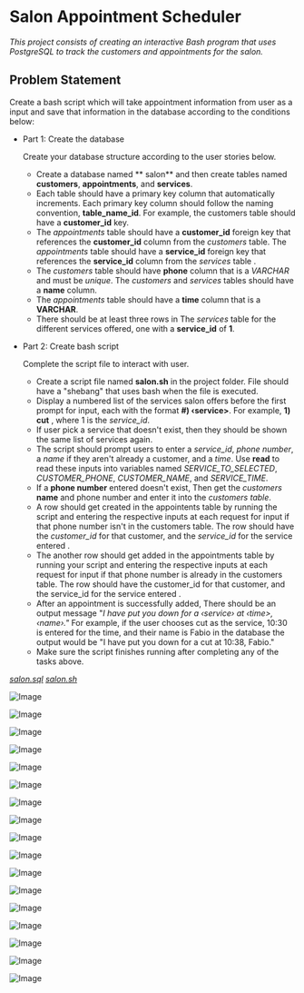 # Salon Appointment Scheduler

*This project consists of creating an interactive Bash program that uses PostgreSQL to track the customers and appointments for the salon.*

## Problem Statement

Create a bash script which will take appointment information from user as a input and save that information in the database according to the conditions below:

- Part 1: Create the database 

  Create your database structure according to the user stories below. 
  - Create a database named ** salon** and then create tables named **customers**, **appointments**, and **services**.
  - Each table should have a primary key column that automatically increments. Each primary key column should follow the naming convention, **table_name_id**. For example, the customers table should have a **customer_id** key.
  - The *appointments* table should have a **customer_id** foreign key that references the **customer_id** column from the *customers* table. The *appointments* table should have a **service_id** foreign key that references the **service_id** column from the *services* table .
  - The *customers* table should have **phone** column that is a *VARCHAR* and must be *unique*. The *customers* and *services* tables should have a **name** column.
  - The *appointments* table should have a **time** column that is a **VARCHAR**.
  - There should be at least three rows in The *services* table for the different services offered, one with a **service_id** of **1**.
  

- Part 2: Create bash script

  Complete the script file to interact with user.
  -  Create a script file named **salon.sh** in the project folder. File should have a "shebang" that uses bash when the file is executed.
  - Display a numbered list of the services salon offers before the first prompt for input, each with the format **#) ‹service>**. For example, **1) cut** , where 1 is the *service_id*.
  -  If user pick a service that doesn't exist, then they should be shown the same list of services again.
  - The script should prompt users to enter a *service_id*, *phone number*, a *name* if they aren't already a customer, and a *time*. Use **read** to read these inputs into variables named *SERVICE_TO_SELECTED*, *CUSTOMER_PHONE*, *CUSTOMER_NAME*, and *SERVICE_TIME*.
  -  If a **phone number** entered doesn't exist, Then get the *customers* **name** and phone number and enter it into the *customers table*.
  - A row should get created in the appointents table by running the script and entering the respective inputs at each request for input if that phone number isn't in the customers table. The row should have the *customer_id* for that customer, and the *service_id* for the service entered .
  - The another row should get added in the appointments table by running your script and entering the respective inputs at each request for input if that phone number is already in the customers table. The row should have the customer_id for that customer, and the service_id for the service entered .
  -  After an appointment is successfully added, There should be an output message "*I have put you down for a ‹service› at ‹time>, ‹name›."* For example, if the user chooses cut as the service, 10:30 is entered for the time, and their name is Fabio in the database the output would be "I have put you down for a cut at 10:38, Fabio."
  -  Make sure the script finishes running after completing any of the tasks above.



[*salon.sql*](https://github.com/nikitanpatil1/Salon-Appointment-Scheduler-fCC/blob/main/salon.sql)
[*salon.sh*](https://github.com/nikitanpatil1/Salon-Appointment-Scheduler-fCC/blob/main/salon.sh)

![Image](https://github.com/user-attachments/assets/c907d3e5-90a5-4e85-a338-f693c32042de)

![Image](https://github.com/user-attachments/assets/22d824e9-681e-494d-aef1-6246b76140ea)

![Image](https://github.com/user-attachments/assets/805fddbc-b9cc-48f1-b6d5-d2a6d20bde0a)

![Image](https://github.com/user-attachments/assets/3cb6c596-7e3d-4f89-b752-caea27125305)

![Image](https://github.com/user-attachments/assets/2793e11e-0034-4d98-ae96-5650bd7d7a99)

![Image](https://github.com/user-attachments/assets/4fc33069-57e9-4cc4-92e7-7beb1324e4df)

![Image](https://github.com/user-attachments/assets/02d93349-5d46-4e7a-916e-6a09924596f4)

![Image](https://github.com/user-attachments/assets/1c4ce74e-f361-4169-8a10-a38066d13b36)

![Image](https://github.com/user-attachments/assets/4b20ca60-c5db-4e3c-a402-b14c0c3e70aa)

![Image](https://github.com/user-attachments/assets/36165d4d-74d0-4a89-a38e-4b84fd294dba)

![Image](https://github.com/user-attachments/assets/9250c3e4-f3ca-4a86-a76e-8fe2efc19d09)

![Image](https://github.com/user-attachments/assets/6d07786d-2547-476f-94ab-75e94581a2d5)

![Image](https://github.com/user-attachments/assets/b0cc4bb3-29c1-4579-af47-249e1fb05df6)

![Image](https://github.com/user-attachments/assets/e70327d2-7ac9-4c9c-a6b1-1b1f14215568)

![Image](https://github.com/user-attachments/assets/f9f04f8b-4f0d-46f3-b679-0c1bc69cac21)

![Image](https://github.com/user-attachments/assets/6b3e8a0e-f75a-498e-9b7d-fd04ebfd030f)

![Image](https://github.com/user-attachments/assets/b206ea2c-5189-4faf-b586-455adcbf242e)
